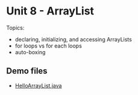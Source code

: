 # Unit 8 - ArrayList

Topics:
- declaring, initializing, and accessing ArrayLists
- for loops vs for each loops
- auto-boxing

## Demo files

- <a href="../unit8_demo/HelloArrayList.java">HelloArrayList.java</a>


